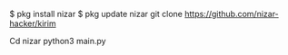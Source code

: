 $ pkg install nizar
$ pkg update nizar
git clone https://github.com/nizar-hacker/kirim

Cd nizar
python3 main.py
